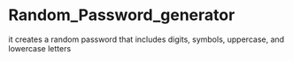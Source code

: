 # Random_Password_generator
it creates a random password that includes digits, symbols, uppercase, and lowercase letters
